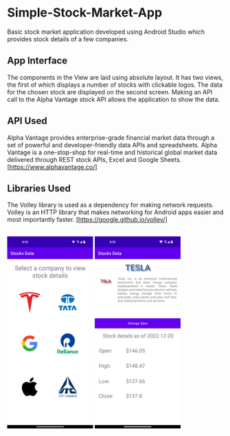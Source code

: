 # Simple-Stock-Market-App
Basic stock market application developed using Android Studio which provides stock details of a few companies.

## App Interface
The components in the View are laid using absolute layout. 
It has two views, the first of which displays a number of stocks with clickable logos. 
The data for the chosen stock are displayed on the second screen. 
Making an API call to the Alpha Vantage stock API allows the application to show the data.

## API Used
Alpha Vantage provides enterprise-grade financial market data through a set of powerful and developer-friendly data APIs and spreadsheets. 
Alpha Vantage is a one-stop-shop for real-time and historical global market data delivered through REST stock APIs, Excel and Google Sheets.
[https://www.alphavantage.co/]

## Libraries Used
The Volley library is used as a dependency for making network requests. 
Volley is an HTTP library that makes networking for Android apps easier and most importantly faster.
[https://google.github.io/volley/]

<br />
<img src="Screenshot1.png" alt="Main Screen" width="200"/>
<img src="Screenshot2.png" alt="Second Screen" width="200"/>